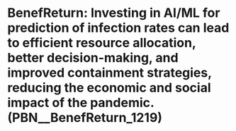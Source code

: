 # BenefReturn: __Investing in AI/ML for prediction of infection rates can lead to efficient resource allocation, better decision-making, and improved containment strategies, reducing the economic and social impact of the pandemic.__ (PBN__BenefReturn_1219)

